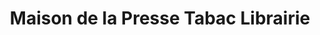 ---
title: "Maison de la Presse Tabac Librairie"
url: /palavas-les-flots/maison-de-la-presse-tabac-librairie/
shop: marchand de journaux
---